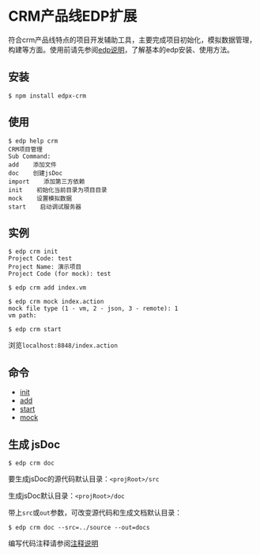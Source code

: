 # CRM产品线EDP扩展

符合crm产品线特点的项目开发辅助工具，主要完成项目初始化，模拟数据管理，构建等方面。使用前请先参阅[edp说明](https://github.com/ecomfe/edp)，了解基本的edp安装、使用方法。

## 安装

    $ npm install edpx-crm

## 使用

    $ edp help crm
    CRM项目管理
    Sub Command:
    add    添加文件
    doc    创建jsDoc
    import    添加第三方依赖
    init    初始化当前目录为项目目录
    mock    设置模拟数据
    start    启动调试服务器

## 实例

    $ edp crm init
    Project Code: test
    Project Name: 演示项目
    Project Code (for mock): test

    $ edp crm add index.vm

    $ edp crm mock index.action
    mock file type (1 - vm, 2 - json, 3 - remote): 1
    vm path:

    $ edp crm start

浏览`localhost:8848/index.action`

## 命令

* [init](doc/init.md)
* [add](doc/add.md)
* [start](doc/start.md)
* [mock](doc/mock.md)

## 生成 jsDoc

    $ edp crm doc

要生成jsDoc的源代码默认目录：`<projRoot>/src`

生成jsDoc默认目录：`<projRoot>/doc`

带上`src`或`out`参数，可改变源代码和生成文档默认目录：

    $ edp crm doc --src=../source --out=docs

编写代码注释请参阅[注释说明](doc/comment.md)
